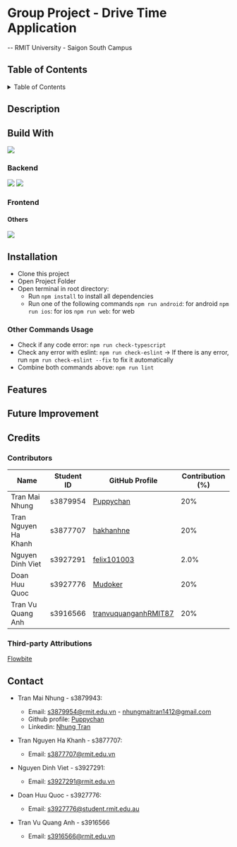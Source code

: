 # Group Project - Drive Time Application

-- RMIT University - Saigon South Campus

## Table of Contents

<details>
    <summary>Table of Contents</summary>
  <ol>
    <li>
      <a href="#description">Description</a>
    </li>
    <li><a href="#built-with">Built With</a></li>
    <li>
      <a href="#installation">Installation</a>
      <ul>
        <li><a href="#prerequisites">Prerequisites</a></li>
        <li><a href="#installation">Installation</a></li>
      </ul>
    </li>
    <li><a href="#features">Features</a></li>
    <li>
      <a href="#credits">Credits</a>
      <ul>
        <li><a href="#contributors">Contributors</a></li>
        <li><a href="#third-party-attributions">Third-party Attributions</a></li>
        <li><a href="#other-acknowledgements">Other Acknowledgements</a></li>
      </ul>
    </li>
    <li><a href="#contact">Contact</a></li>
  </ol>
</details>

## Description

## Build With
![](https://img.shields.io/badge/React_Native-20232A?style=for-the-badge&logo=react&logoColor=61DAFB)
### Backend

![](https://img.shields.io/badge/firebase-ffca28?style=for-the-badge&logo=firebase&logoColor=black)
![](https://img.shields.io/badge/Google_Cloud-4285F4?style=for-the-badge&logo=google-cloud&logoColor=white)


### Frontend


#### Others
![](https://img.shields.io/badge/Font_Awesome-339AF0?style=for-the-badge&logo=fontawesome&logoColor=white)

## Installation

- Clone this project
- Open Project Folder
- Open terminal in root directory:
  - Run `npm install` to install all dependencies
  - Run one of the following commands
    `npm run android`: for android
    `npm run ios`: for ios
    `npm run web`: for web

### Other Commands Usage

- Check if any code error: `npm run check-typescript`
- Check any error with eslint: `npm run check-eslint`
  -> If there is any error, run `npm run check-eslint --fix` to fix it automatically
- Combine both commands above: `npm run lint`

## Features

## Future Improvement

## Credits

### Contributors

| Name                 | Student ID | GitHub Profile                            | Contribution (%) |
| -------------------- | ---------- | ----------------------------------------- | ---------------- |
| Tran Mai Nhung       | s3879954   | [Puppychan](https://github.com/Puppychan) | 20%              |
| Tran Nguyen Ha Khanh | s3877707   | [hakhanhne](https://github.com/hakhanhne) | 20%              |
| Nguyen Dinh Viet     | s3927291   | [felix101003](https://github.com/felix101003) | 2.0%         |
| Doan Huu Quoc        | s3927776   | [Mudoker](https://github.com/Mudoker)         | 20%          |
| Tran Vu Quang Anh    | s3916566   | [tranvuquanganhRMIT87](https://github.com/tranvuquanganhRMIT87)| 20%              |

### Third-party Attributions

[Flowbite](https://flowbite.com)

## Contact

- Tran Mai Nhung - s3879943:

  - Email: s3879954@rmit.edu.vn - nhungmaitran1412@gmail.com
  - Github profile: [Puppychan](https://github.com/Puppychan)
  - Linkedin: [Nhung Tran](https://www.linkedin.com/in/nhung-tran-528396210/)

- Tran Nguyen Ha Khanh - s3877707:

  - Email: s3877707@rmit.edu.vn
- Nguyen Dinh Viet - s3927291:
  - Email: s3927291@rmit.edu.vn
    
- Doan Huu Quoc - s3927776:
  - Email: s3927776@student.rmit.edu.au
- Tran Vu Quang Anh - s3916566
  - Email: s3916566@rmit.edu.vn
